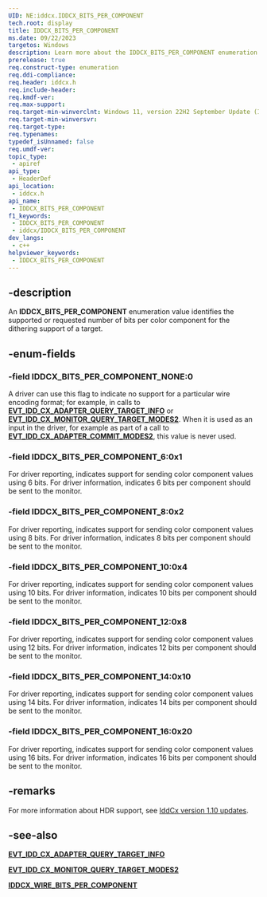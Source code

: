 ```yaml
---
UID: NE:iddcx.IDDCX_BITS_PER_COMPONENT
tech.root: display
title: IDDCX_BITS_PER_COMPONENT
ms.date: 09/22/2023
targetos: Windows
description: Learn more about the IDDCX_BITS_PER_COMPONENT enumeration.
prerelease: true
req.construct-type: enumeration
req.ddi-compliance: 
req.header: iddcx.h
req.include-header: 
req.kmdf-ver: 
req.max-support: 
req.target-min-winverclnt: Windows 11, version 22H2 September Update (IddCx version 1.10)
req.target-min-winversvr: 
req.target-type: 
req.typenames: 
typedef_isUnnamed: false
req.umdf-ver: 
topic_type:
 - apiref
api_type:
 - HeaderDef
api_location:
 - iddcx.h
api_name:
 - IDDCX_BITS_PER_COMPONENT
f1_keywords:
 - IDDCX_BITS_PER_COMPONENT
 - iddcx/IDDCX_BITS_PER_COMPONENT
dev_langs:
 - c++
helpviewer_keywords:
 - IDDCX_BITS_PER_COMPONENT
---
```


## -description

An **IDDCX_BITS_PER_COMPONENT** enumeration value identifies the supported or requested number of bits per color component for the dithering support of a target.

## -enum-fields

### -field IDDCX_BITS_PER_COMPONENT_NONE:0

A driver can use this flag to indicate no support for a particular wire encoding format; for example, in calls to [**EVT_IDD_CX_ADAPTER_QUERY_TARGET_INFO**](nc-iddcx-evt_idd_cx_adapter_query_target_info.md) or [**EVT_IDD_CX_MONITOR_QUERY_TARGET_MODES2**](nc-iddcx-evt_idd_cx_monitor_query_target_modes2.md). When it is used as an input in the driver, for example as part of a call to [**EVT_IDD_CX_ADAPTER_COMMIT_MODES2**](nc-iddcx-evt_idd_cx_adapter_commit_modes2.md), this value is never used.

### -field IDDCX_BITS_PER_COMPONENT_6:0x1

For driver reporting, indicates support for sending color component values using 6 bits. For driver information, indicates 6 bits per component should be sent to the monitor.

### -field IDDCX_BITS_PER_COMPONENT_8:0x2

For driver reporting, indicates support for sending color component values using 8 bits. For driver information, indicates 8 bits per component should be sent to the monitor.

### -field IDDCX_BITS_PER_COMPONENT_10:0x4

For driver reporting, indicates support for sending color component values using 10 bits. For driver information, indicates 10 bits per component should be sent to the monitor.

### -field IDDCX_BITS_PER_COMPONENT_12:0x8

For driver reporting, indicates support for sending color component values using 12 bits. For driver information, indicates 12 bits per component should be sent to the monitor.

### -field IDDCX_BITS_PER_COMPONENT_14:0x10

For driver reporting, indicates support for sending color component values using 14 bits. For driver information, indicates 14 bits per component should be sent to the monitor.

### -field IDDCX_BITS_PER_COMPONENT_16:0x20

For driver reporting, indicates support for sending color component values using 16 bits. For driver information, indicates 16 bits per component should be sent to the monitor.

## -remarks

For more information about HDR support, see [IddCx version 1.10 updates](/windows-hardware/drivers/display/iddcx1.10-updates).

## -see-also

[**EVT_IDD_CX_ADAPTER_QUERY_TARGET_INFO**](nc-iddcx-evt_idd_cx_adapter_query_target_info.md)

[**EVT_IDD_CX_MONITOR_QUERY_TARGET_MODES2**](nc-iddcx-evt_idd_cx_monitor_query_target_modes2.md)

[**IDDCX_WIRE_BITS_PER_COMPONENT**](ns-iddcx-iddcx_wire_bits_per_component.md)
